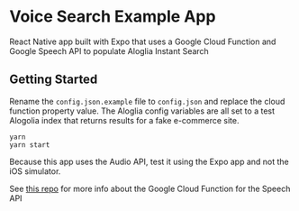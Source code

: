 # Voice Search Example App

React Native app built with Expo that uses a Google Cloud Function and Google Speech API to populate Aloglia Instant Search

## Getting Started

Rename the `config.json.example` file to `config.json` and replace the cloud function property value. The Aloglia config variables are all set to a test Alogolia index that returns results for a fake e-commerce site.

```
yarn
yarn start
```

Because this app uses the Audio API, test it using the Expo app and not the iOS simulator.

See [this repo](https://github.com/fostermadeco/audio-to-text-gcloud) for more info about the Google Cloud Function for the Speech API